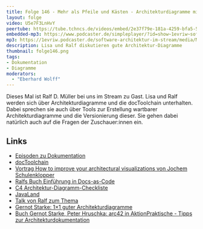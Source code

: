 ```yaml
---
title: Folge 146 - Mehr als Pfeile und Kästen - Architekturdiagramme mit Ralf D. Müller und Lisa Schäfer 
layout: folge
video: U5e7F3LnHvY
peertube: https://tube.tchncs.de/videos/embed/2e37f79e-181a-4259-bfa5-5462aba087cd
embedded-mp3: https://www.podcaster.de/simpleplayer/?id=show~1evriw~software-architektur-im-stream~pod-ecff7d1d9613d102a49d4f3d62&v=1671197570
mp3: https://1evriw.podcaster.de/software-architektur-im-stream/media/Mehr_als_Pfeile_und_Kaesten_Architekturdiagramme_mit_Ralf_D_Mueller_und_Lisa_Moritz.mp3
description: Lisa und Ralf diskutieren gute Architektur-Diagramme
thumbnail: folge146.png
tags:
- Dokumentation
- Diagramme
moderators:
  - "Eberhard Wolff"
---
```


Dieses Mal ist Ralf D. Müller bei uns im Stream zu Gast. Lisa und
Ralf werden sich über Architekturdiagramme und die docToolchain
unterhalten. Dabei sprechen sie auch über Tools zur Erstellung
wartbarer Architekturdiagramme und die Versionierung dieser. Sie
gehen dabei natürlich auch auf die Fragen der Zuschauer:innen ein.

## Links

* [Episoden zu Dokumentation](https://software-architektur.tv/tags.html#Dokumentationfff)
* [docToolchain](http://doctoolchain.org/docToolchain/v2.0.x/)
* [Vortrag How to improve your architectural visualizations von Jochem
  Schulenklopper](https://conferences.oreilly.com/software-architecture/sa-eu-2018/public/schedule/detail/68915.html)
* [Ralfs Buch Einführung in Docs-as-Code](https://leanpub.com/praxisbuchdocs-as-code/)
* [C4
  Architektur-Diagramm-Checkliste](https://c4model.com/assets/software-architecture-diagram-review-checklist.pdf)
* [JavaLand](https://www.javaland.eu/de/home/)
* [Talk von Ralf zum Thema](https://fiveandahalfstars.ninja/talks/details/phantastische-diagramme.html)
* [Gernot Starke: 1×1 guter Architekturdiagramme](https://www.innoq.com/de/articles/2022/09/better-architecture-diagrams/)
* [Buch Gernot Starke, Peter Hruschka: arc42 in AktionPraktische - Tipps zur Architekturdokumentation](https://www.hanser-kundencenter.de/fachbuch/artikel/9783446463806)
